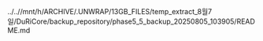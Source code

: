../..//mnt/h/ARCHIVE/.UNWRAP/13GB_FILES/temp_extract_8월7일/DuRiCore/backup_repository/phase5_5_backup_20250805_103905/README.md